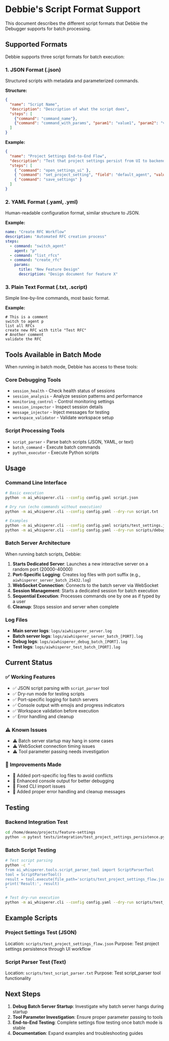 # Debbie's Script Format Support

This document describes the different script formats that Debbie the Debugger supports for batch processing.

## Supported Formats

Debbie supports three script formats for batch execution:

### 1. JSON Format (.json)
Structured scripts with metadata and parameterized commands.

**Structure:**
```json
{
  "name": "Script Name",
  "description": "Description of what the script does",
  "steps": [
    {"command": "command_name"},
    {"command": "command_with_params", "param1": "value1", "param2": "value2"}
  ]
}
```

**Example:**
```json
{
  "name": "Project Settings End-to-End Flow",
  "description": "Test that project settings persist from UI to backend and disk",
  "steps": [
    { "command": "open_settings_ui" },
    { "command": "set_project_setting", "field": "default_agent", "value": "alice" },
    { "command": "save_settings" }
  ]
}
```

### 2. YAML Format (.yaml, .yml)
Human-readable configuration format, similar structure to JSON.

**Example:**
```yaml
name: "Create RFC Workflow"
description: "Automated RFC creation process"
steps:
  - command: "switch_agent"
    agent: "p"
  - command: "list_rfcs"
  - command: "create_rfc"
    params:
      title: "New Feature Design"
      description: "Design document for feature X"
```

### 3. Plain Text Format (.txt, .script)
Simple line-by-line commands, most basic format.

**Example:**
```
# This is a comment
switch to agent p
list all RFCs
create new RFC with title "Test RFC"
# Another comment
validate the RFC
```

## Tools Available in Batch Mode

When running in batch mode, Debbie has access to these tools:

### Core Debugging Tools
- `session_health` - Check health status of sessions
- `session_analysis` - Analyze session patterns and performance  
- `monitoring_control` - Control monitoring settings
- `session_inspector` - Inspect session details
- `message_injector` - Inject messages for testing
- `workspace_validator` - Validate workspace setup

### Script Processing Tools
- `script_parser` - Parse batch scripts (JSON, YAML, or text)
- `batch_command` - Execute batch commands
- `python_executor` - Execute Python scripts

## Usage

### Command Line Interface
```bash
# Basic execution
python -m ai_whisperer.cli --config config.yaml script.json

# Dry run (echo commands without execution)
python -m ai_whisperer.cli --config config.yaml --dry-run script.txt

# Examples
python -m ai_whisperer.cli --config config.yaml scripts/test_settings.json
python -m ai_whisperer.cli --config config.yaml --dry-run scripts/debug_session.txt
```

### Batch Server Architecture
When running batch scripts, Debbie:

1. **Starts Dedicated Server**: Launches a new interactive server on a random port (20000-40000)
2. **Port-Specific Logging**: Creates log files with port suffix (e.g., `aiwhisperer_server_batch_25432.log`)
3. **WebSocket Connection**: Connects to the batch server via WebSocket
4. **Session Management**: Starts a dedicated session for batch execution
5. **Sequential Execution**: Processes commands one by one as if typed by a user
6. **Cleanup**: Stops session and server when complete

### Log Files
- **Main server logs**: `logs/aiwhisperer_server.log`
- **Batch server logs**: `logs/aiwhisperer_server_batch_[PORT].log`
- **Debug logs**: `logs/aiwhisperer_debug_batch_[PORT].log`
- **Test logs**: `logs/aiwhisperer_test_batch_[PORT].log`

## Current Status

### ✅ Working Features
- ✅ JSON script parsing with `script_parser` tool
- ✅ Dry-run mode for testing scripts
- ✅ Port-specific logging for batch servers
- ✅ Console output with emojis and progress indicators
- ✅ Workspace validation before execution
- ✅ Error handling and cleanup

### ⚠️ Known Issues
- ⚠️ Batch server startup may hang in some cases
- ⚠️ WebSocket connection timing issues
- ⚠️ Tool parameter passing needs investigation

### 🔧 Improvements Made
- 🔧 Added port-specific log files to avoid conflicts
- 🔧 Enhanced console output for better debugging
- 🔧 Fixed CLI import issues
- 🔧 Added proper error handling and cleanup messages

## Testing

### Backend Integration Test
```bash
cd /home/deano/projects/feature-settings
python -m pytest tests/integration/test_project_settings_persistence.py -v
```

### Batch Script Testing
```bash
# Test script parsing
python -c "
from ai_whisperer.tools.script_parser_tool import ScriptParserTool
tool = ScriptParserTool()
result = tool.execute(file_path='scripts/test_project_settings_flow.json')
print('Result:', result)
"

# Test dry-run execution
python -m ai_whisperer.cli --config config.yaml --dry-run scripts/test_script_parser.txt
```

## Example Scripts

### Project Settings Test (JSON)
Location: `scripts/test_project_settings_flow.json`
Purpose: Test project settings persistence through UI workflow

### Script Parser Test (Text)
Location: `scripts/test_script_parser.txt`
Purpose: Test script_parser tool functionality

## Next Steps

1. **Debug Batch Server Startup**: Investigate why batch server hangs during startup
2. **Tool Parameter Investigation**: Ensure proper parameter passing to tools
3. **End-to-End Testing**: Complete settings flow testing once batch mode is stable
4. **Documentation**: Expand examples and troubleshooting guides
